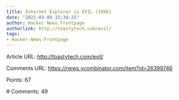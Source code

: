 ```yaml
---
title: Internet Explorer is EVIL (1996)
date: "2021-03-09 15:34:25"
author: Hacker News Frontpage
authorlink: http://toastytech.com/evil/
tags:
- Hacker-News-Frontpage
---
```


<p>Article URL: <a href="http://toastytech.com/evil/">http://toastytech.com/evil/</a></p>
<p>Comments URL: <a href="https://news.ycombinator.com/item?id=26399746">https://news.ycombinator.com/item?id=26399746</a></p>
<p>Points: 67</p>
<p># Comments: 49</p>
